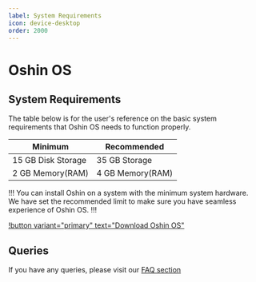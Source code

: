 ```yaml
---
label: System Requirements
icon: device-desktop
order: 2000
---
```


# Oshin OS

## System Requirements

The table below is for the user's reference on the basic system requirements that Oshin OS needs to function properly.

Minimum | Recommended
--- | ---
15 GB Disk Storage |  35 GB Storage
2 GB Memory(RAM) | 4 GB Memory(RAM)

!!!
You can install Oshin on a system with the minimum system hardware. We have set the recommended limit to make sure you have seamless experience of Oshin OS.
!!!

[!button variant="primary" text="Download Oshin OS"](https://drive.google.com/file/d/1BCe1Bp9xPqtENO_rANVJYfAT5Kx0AJ0y/view?usp=sharing)


## Queries
If you have any queries, please visit our [FAQ section](faq.md)
